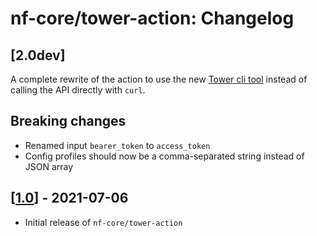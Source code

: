 # nf-core/tower-action: Changelog

## [2.0dev]

A complete rewrite of the action to use the new [Tower cli tool](https://github.com/seqeralabs/tower-cli)
instead of calling the API directly with `curl`.

## Breaking changes

* Renamed input `bearer_token` to `access_token`
* Config profiles should now be a comma-separated string instead of JSON array

## [[1.0](https://github.com/nf-core/tower-action/releases/tag/1.0)] - 2021-07-06

* Initial release of `nf-core/tower-action`
